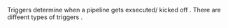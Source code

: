 Triggers determine when a pipeline gets exsecuted/ kicked off . There are diffeent types of triggers .